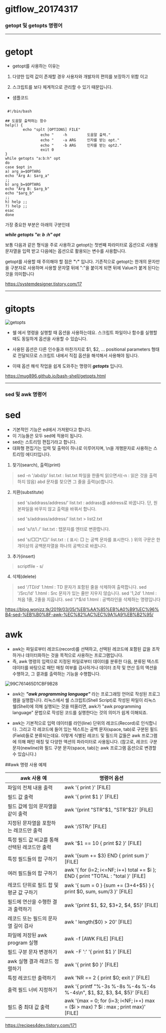 # gitflow_20174317

### getopt 및 getopts 명령어

***

# getopt

* getopt를 사용하는 이유는 

1) 다양한 입력 값이 존재할 경우 사용자와 개발자의 편의를 보장하기 위함 이고

2) 스크립트를 보다 체계적으로 관리할 수 있기 때문입니다.


* 샘플코드

```

 #!/bin/bash

## 도움말 출력하는 함수
help() {
        echo "splt [OPTIONS] FILE"
                echo "    -h         도움말 출력."
                echo "    -a ARG     인자를 받는 opt."
                echo "    -b ARG     인자를 받는 opt2."
                exit 0
}
while getopts "a:b:h" opt
do
case $opt in
a) arg_a=$OPTARG
echo "Arg A: $arg_a"
;;
b) arg_b=$OPTARG
echo "Arg B: $arg_b"
echo "$arg_b"
;;
h) help ;;
?) help ;;
esac
done

```

가장 중요한 부분은 아래의 구분인데 

***while getopts "a: b :h" opt***

보통 다음과 같은 형식을 주로 사용하고 getopt는 첫번째 파라미터로 옵션으로 사용될 문자열을 입력 받고 다음에는 옵션으로 활용되는 변수를 사용합니다.
 
getopt를 사용할 때 주의해야 할 점은 **":"** 입니다. 기존적으로 getopt는 한개의 문자만을 구분자로 사용하며 사용할 문자열 뒤에 ":"을 붙이게 되면 뒤에 Value가 붙게 된다는 것을 의미합니다

<https://systemdesigner.tistory.com/17>

***

# gitopts

![getopts](https://user-images.githubusercontent.com/94783175/142760812-0c9df6ae-35e6-4ff1-b8bc-5d2f089058a3.png)

* 쉘 에서 명령을 실행할 때 옵션을 사용하는데요. 스크립트 파일이나 함수를 실행할 때도 동일하게 옵션을 사용할 수 있습니다. 

* 사용된 옵션은 다른 인수들과 마찬가지로 $1, $2, ... positional parameters 형태로 전달되므로 스크립트 내에서 직접 옵션을 해석해서 사용해야 됩니다. 

* 이때 옵션 해석 작업을 쉽게 도와주는 명령이 ***getopts*** 입니다.

<https://mug896.github.io/bash-shell/getopts.html>

***

### sed 및 awk 명령어

# sed

* 기본적인 기능은 ed에서 가져왔다고 합니다. 
* 이 기능들은 모두 sed에 적용이 됩니다. 
* sed는 스트리밍 편집기라고 합니다. 
* 대화형 편집기는 입력 및 출력이 하나로 이루어지며, \n을 개행문자로 사용하는 스트리밍 에디터입니다.

1) 찾기(search), 출력(print)
 >sed -n '/abd/p' list.txt : list.txt 파일을 한줄씩 읽으면서(-n : 읽은 것을 출력하지 않음) abd 문자를 찾으면 그 줄을 출력(p)합니다.

2) 치환(substitute)
> sed 's/addrass/address/' list.txt : addrass를 address로 바꿉니다. 단, 원본파일을 바꾸지 않고 출력을 바꿔서 합니다.

> sed 's/addrass/address/' list.txt > list2.txt

> sed 's/\t/\ /' list.txt : 탭문자를 엔터로 변환합니다.

> sed 's/□□*/□/' list.txt : ( 표시: □ 는 공백 문자를 표시한다. ) 위의 구문은 한개이상의 공백문자열을 하나의 공백으로 바꿉니다.

3) 추가(insert)
> scriptfile - s/

4) 삭제(delete)
> sed '/TD/d' 1.html : TD 문자가 포함된 줄을 삭제하여 출력합니다.
> sed '/Src/!d' 1.html : Src 문자가 있는 줄만 지우지 않습니다.
> sed '1,2d' 1.html : 처음 1줄, 2줄을 지웁니다.
> sed '/^$/d 1.html : 공백라인을 삭제하는 명령입니다

<https://blog.wonizz.tk/2019/03/05/%EB%AA%85%EB%A0%B9%EC%96%B4-sed-%EB%B0%8F-awk-%EC%82%AC%EC%9A%A9%EB%B2%95/>


# awk 

* awk는 파일로부터 레코드(record)를 선택하고, 선택된 레코드에 포함된 값을 조작하거나 데이터화하는 것을 목적으로 사용하는 프로그램입니다. 
* 즉, awk 명령의 입력으로 지정된 파일로부터 데이터를 분류한 다음, 분류된 텍스트 데이터를 바탕으로 패턴 매칭 여부를 검사하거나 데이터 조작 및 연산 등의 액션을 수행하고, 그 결과를 출력하는 기능을 수행합니다.


![99C761465D1CBF9B28](https://user-images.githubusercontent.com/94783175/142761209-5b7c50a0-d43e-4784-8ef1-32dee3cc650b.png)


* awk는 ***"awk programming language"*** 라는 프로그래밍 언어로 작성된 프로그램을 실행합니다. 리눅스에서 쉘 스크립트(Shell Script)로 작성된 파일이 리눅스 쉘(Shell)에 의해 실행되는 것을 떠올리면, awk가 "awk programming language" 문법으로 작성된 코드를 실행한다는 것의 의미가 쉽게 이해되죠.



* awk는 기본적으로 입력 데이터를 라인(line) 단위의 레코드(Record)로 인식합니다. 그리고 각 레코드에 들어 있는 텍스트는 공백 문자(space, tab)로 구분된 필드(Field)들로 분류되는데요. 이렇게 식별된 레코드 및 필드의 값들은 awk 프로그램에 의해 패턴 매칭 및 다양한 액션의 파라미터로 사용됩니다. (참고로, 레코드 구분 문자(newline)와 필드 구분 문자(space, tab)는 awk 프로그램 옵션으로 변경할 수 있습니다.)


##awk 명령 사용 예제

|awk 사용 예|명령어 옵션|
|---|---|
|파일의 전체 내용 출력|awk '{ print }' [FILE]|
|필드 값 출력|awk '{ print $1 }' [FILE]|
|필드 값에 임의 문자열을 같이 출력|awk '{print "STR"$1, "STR"$2}' [FILE]|
|지정된 문자열을 포함하는 레코드만 출력|awk '/STR/' [FILE]|
|특정 필드 값 비교를 통해 선택된 레코드만 출력|awk '$1 == 10 { print $2 }' [FILE]|
|특정 필드들의 합 구하기|awk '{sum += $3} END { print sum }' [FILE]|
|여러 필드들의 합 구하기|awk '{ for (i=2; i<=NF; i++) total += $i }; END { print "TOTAL : "total }' [FILE]|
|레코드 단위로 필드 합 및 평균 값 구하기|awk '{ sum = 0 } {sum += ($3+$4+$5) } { print $0, sum, sum/3 }' [FILE]|
|필드에 연산을 수행한 결과 출력하기|awk '{print $1, $2, $3+2, $4, $5}' [FILE]|
|레코드 또는 필드의 문자열 길이 검사	|awk ' length($0) > 20' [FILE]|
|파일에 저장된 awk program 실행|awk -f [AWK FILE] [FILE]|
|필드 구분 문자 변경하기|awk -F ':' '{ print $1 }' [FILE]|
|awk 실행 결과 레코드 정렬하기|awk '{ print $0 }' [FILE]|
|특정 레코드만 출력하기|awk 'NR == 2 { print $0; exit }' [FILE]|
|출력 필드 너비 지정하기|awk '{ printf "%-3s %-8s %-4s %-4s %-4s\n", $1, $2, $3, $4, $5}' [FILE]|
|필드 중 최대 값 출력|awk '{max = 0; for (i=3; i<NF; i++) max = ($i > max) ? $i : max ; print max}' [FILE]|

<https://recipes4dev.tistory.com/171>
